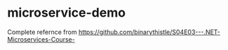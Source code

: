 # microservice-demo
Complete refernce from https://github.com/binarythistle/S04E03---.NET-Microservices-Course-

